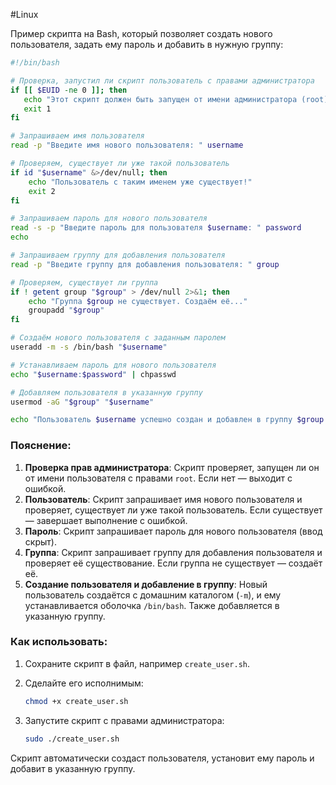 #Linux


Пример скрипта на Bash, который позволяет создать нового пользователя, задать ему пароль и добавить в нужную группу:

```bash
#!/bin/bash

# Проверка, запустил ли скрипт пользователь с правами администратора
if [[ $EUID -ne 0 ]]; then
   echo "Этот скрипт должен быть запущен от имени администратора (root)." 
   exit 1
fi

# Запрашиваем имя пользователя
read -p "Введите имя нового пользователя: " username

# Проверяем, существует ли уже такой пользователь
if id "$username" &>/dev/null; then
    echo "Пользователь с таким именем уже существует!"
    exit 2
fi

# Запрашиваем пароль для нового пользователя
read -s -p "Введите пароль для пользователя $username: " password
echo

# Запрашиваем группу для добавления пользователя
read -p "Введите группу для добавления пользователя: " group

# Проверяем, существует ли группа
if ! getent group "$group" > /dev/null 2>&1; then
    echo "Группа $group не существует. Создаём её..."
    groupadd "$group"
fi

# Создаём нового пользователя с заданным паролем
useradd -m -s /bin/bash "$username"

# Устанавливаем пароль для нового пользователя
echo "$username:$password" | chpasswd

# Добавляем пользователя в указанную группу
usermod -aG "$group" "$username"

echo "Пользователь $username успешно создан и добавлен в группу $group."
```

### Пояснение:

1. **Проверка прав администратора**: Скрипт проверяет, запущен ли он от имени пользователя с правами `root`. Если нет — выходит с ошибкой.
2. **Пользователь**: Скрипт запрашивает имя нового пользователя и проверяет, существует ли уже такой пользователь. Если существует — завершает выполнение с ошибкой.
3. **Пароль**: Скрипт запрашивает пароль для нового пользователя (ввод скрыт).
4. **Группа**: Скрипт запрашивает группу для добавления пользователя и проверяет её существование. Если группа не существует — создаёт её.
5. **Создание пользователя и добавление в группу**: Новый пользователь создаётся с домашним каталогом (`-m`), и ему устанавливается оболочка `/bin/bash`. Также добавляется в указанную группу.

### Как использовать:

1. Сохраните скрипт в файл, например `create_user.sh`.
2. Сделайте его исполнимым:
    
    ```bash
    chmod +x create_user.sh
    ```
    
3. Запустите скрипт с правами администратора:
    
    ```bash
    sudo ./create_user.sh
    ```
    

Скрипт автоматически создаст пользователя, установит ему пароль и добавит в указанную группу.
